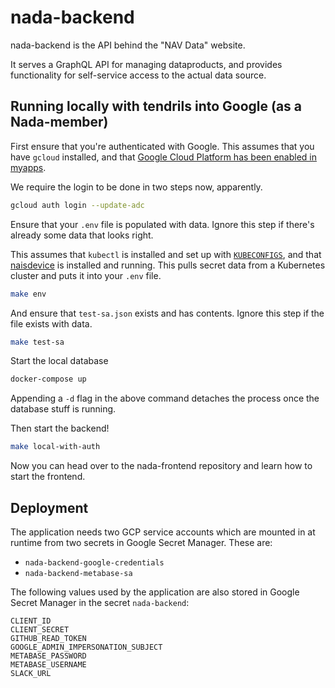# nada-backend

nada-backend is the API behind the "NAV Data" website. 

It serves a GraphQL API for managing dataproducts, and provides functionality for self-service access to the actual data source.


## Running locally with tendrils into Google (as a Nada-member)

First ensure that you're authenticated with Google.
This assumes that you have `gcloud` installed, and that [Google Cloud Platform has been enabled in myapps](https://doc.nais.io/basics/access/#google-cloud-platform-gcp).

We require the login to be done in two steps now, apparently.
```bash
gcloud auth login --update-adc
```


Ensure that your `.env` file is populated with data.
Ignore this step if there's already some data that looks right.


This assumes that `kubectl` is installed and set up with [`KUBECONFIGS`](https://doc.nais.io/basics/access/#install-kubectl), and that [naisdevice](https://doc.nais.io/device/) is installed and running.
This pulls secret data from a Kubernetes cluster and puts it into your `.env` file. 
```bash
make env
```

And ensure that `test-sa.json` exists and has contents.
Ignore this step if the file exists with data.

```bash
make test-sa
```

Start the local database
```bash
docker-compose up
```
Appending a `-d` flag in the above command detaches the process once the database stuff is running.


Then start the backend!
```bash
make local-with-auth
```

Now you can head over to the nada-frontend repository and learn how to start the frontend.

## Deployment
The application needs two GCP service accounts which are mounted in at runtime from two secrets in Google Secret Manager. These are:

- `nada-backend-google-credentials`
- `nada-backend-metabase-sa`

The following values used by the application are also stored in Google Secret Manager in the secret `nada-backend`:

```
CLIENT_ID
CLIENT_SECRET
GITHUB_READ_TOKEN
GOOGLE_ADMIN_IMPERSONATION_SUBJECT
METABASE_PASSWORD
METABASE_USERNAME
SLACK_URL
```

